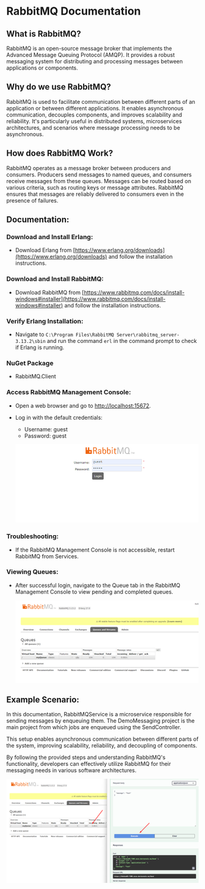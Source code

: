# RabbitMQ Documentation

## What is RabbitMQ?

RabbitMQ is an open-source message broker that implements the Advanced Message Queuing Protocol (AMQP). It provides a robust messaging system for distributing and processing messages between applications or components.

## Why do we use RabbitMQ?

RabbitMQ is used to facilitate communication between different parts of an application or between different applications. It enables asynchronous communication, decouples components, and improves scalability and reliability. It's particularly useful in distributed systems, microservices architectures, and scenarios where message processing needs to be asynchronous.

## How does RabbitMQ Work?

RabbitMQ operates as a message broker between producers and consumers. Producers send messages to named queues, and consumers receive messages from these queues. Messages can be routed based on various criteria, such as routing keys or message attributes. RabbitMQ ensures that messages are reliably delivered to consumers even in the presence of failures.

## Documentation:

### Download and Install Erlang:

- Download Erlang from [https://www.erlang.org/downloads](https://www.erlang.org/downloads) and follow the installation instructions.

### Download and Install RabbitMQ:

- Download RabbitMQ from [https://www.rabbitmq.com/docs/install-windows#installer](https://www.rabbitmq.com/docs/install-windows#installer) and follow the installation instructions.

### Verify Erlang Installation:

- Navigate to `C:\Program Files\RabbitMQ Server\rabbitmq_server-3.13.2\sbin` and run the command `erl` in the command prompt to check if Erlang is running.

### NuGet Package
- RabbitMQ.Client

### Access RabbitMQ Management Console:

- Open a web browser and go to [http://localhost:15672](http://localhost:15672).
- Log in with the default credentials:
  - Username: guest
  - Password: guest

  ![Login Screen](https://raw.githubusercontent.com/mehedihasan9339/RabbitMQService/master/loginRabbitMQ.png)

### Troubleshooting:

- If the RabbitMQ Management Console is not accessible, restart RabbitMQ from Services.

### Viewing Queues:

- After successful login, navigate to the Queue tab in the RabbitMQ Management Console to view pending and completed queues.

  ![Queue Tab](https://raw.githubusercontent.com/mehedihasan9339/RabbitMQService/master/Dashboard.png)

## Example Scenario:

In this documentation, RabbitMQService is a microservice responsible for sending messages by enqueuing them. The DemoMessaging project is the main project from which jobs are enqueued using the SendController.

This setup enables asynchronous communication between different parts of the system, improving scalability, reliability, and decoupling of components.

By following the provided steps and understanding RabbitMQ's functionality, developers can effectively utilize RabbitMQ for their messaging needs in various software architectures.


![Final](https://raw.githubusercontent.com/mehedihasan9339/RabbitMQService/master/finalResult.png)
